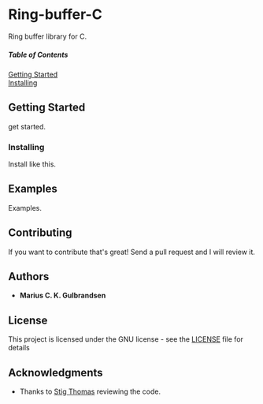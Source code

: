 # Ring-buffer-C
 Ring buffer library for C.

 ##### Table of Contents  
[Getting Started](#GettingStarted)  
[Installing](#Installing)  


## Getting Started
<a name="GettingStarted"/>
get started.

### Installing
<a name="Installing"/>

Install like this.

## Examples
Examples.

## Contributing

If you want to contribute that's great! Send a pull request and I will review it.

## Authors

* **Marius C. K. Gulbrandsen** 

## License

This project is licensed under the GNU license - see the [LICENSE](LICENSE) file for details

## Acknowledgments

* Thanks to [Stig Thomas](https://github.com/ribbreaker) reviewing the code.
